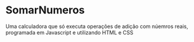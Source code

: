 # SomarNumeros
Uma calculadora que só executa operações de adição com núemros reais, programada em Javascript e utilizando HTML e CSS 



